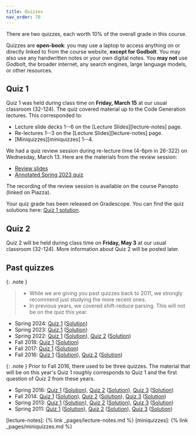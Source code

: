 ```yaml
---
title: Quizzes
nav_order: 70
---
```


There are two quizzes, each worth 10% of the overall grade in this course.

Quizzes are __open-book__: you may use a laptop to access anything on or directly linked to from the course website, __except for Godbolt__. You may also use any handwritten notes or your own digital notes. You __may not__ use Godbolt, the broader internet, any search engines, large language models, or other resources.

## Quiz 1

Quiz 1 was held during class time on __Friday, March 15__ at our usual classroom (32-124).
The quiz covered material up to the Code Generation lectures. This corresponded to:
- Lecture slide decks 1--6 on the [Lecture Slides][lecture-notes] page.
- Re-lectures 1--3 on the [Lecture Slides][lecture-notes] page.
- [Miniquizzes][miniquizzes] 1--4.

We had a quiz review session during re-lecture time (4-6pm in 26-322) on Wednesday, March 13.
Here are the materials from the review session:
- [Review slides](/assets/documents/quiz-reviews/q1-review.pdf)
- [Annotated Spring 2023 quiz](/assets/documents/quiz-reviews/q1-review-2023sp-exam1.pdf)

The recording of the review session is available on the course Panopto (linked on Piazza).

Your quiz grade has been released on Gradescope. You can find the quiz solutions here: [Quiz 1 solution](/assets/documents/quizzes/2024sp-exam1-key.pdf).

## Quiz 2

Quiz 2 will be held during class time on __Friday, May 3__ at our usual classroom (32-124). More information about Quiz 2 will be posted later.

## Past quizzes

{: .note }
> - While we are giving you past quizzes back to 2011, we strongly recommend just studying the more recent ones.
> - In previous years, we covered shift-reduce parsing. This will not be on the quiz this year.

- Spring 2024: [Quiz 1](/assets/documents/quizzes/2024sp-exam1.pdf) ([Solution](/assets/documents/quizzes/2024sp-exam1-key.pdf))
- Spring 2023: [Quiz 1](/assets/documents/quizzes/2023sp-exam1.pdf) ([Solution](/assets/documents/quizzes/2023sp-exam1-key.pdf))
- Spring 2022: [Quiz 1](/assets/documents/quizzes/2022sp-exam1.pdf) ([Solution](/assets/documents/quizzes/2022sp-exam1-key.pdf)), [Quiz 2](/assets/documents/quizzes/2022sp-exam2.pdf) ([Solution](/assets/documents/quizzes/2022sp-exam2-key.pdf))
- Fall 2018: [Quiz 1](/assets/documents/quizzes/2018fa-exam1.pdf) ([Solution](/assets/documents/quizzes/2018fa-exam1-key.pdf))
- Fall 2017: [Quiz 1](/assets/documents/quizzes/2017fa-exam1.pdf) ([Solution](/assets/documents/quizzes/2017fa-exam1-key.pdf))
- Fall 2016: [Quiz 1](/assets/documents/quizzes/2016fa-exam1.pdf) ([Solution](/assets/documents/quizzes/2016fa-exam1-key.pdf)), [Quiz 2](/assets/documents/quizzes/2016fa-exam2.pdf) ([Solution](/assets/documents/quizzes/2016fa-exam2-key.pdf))

{: .note }
Prior to Fall 2016, there used to be three quizzes. The material that will be on this year's Quiz 1 roughly corresponds to Quiz 1 and the first question of Quiz 2 from these years.

- Spring 2016: [Quiz 1](/assets/documents/quizzes/2016sp-exam1.pdf) ([Solution](/assets/documents/quizzes/2016sp-exam1-key.pdf)), [Quiz 2](/assets/documents/quizzes/2016sp-exam2.pdf) ([Solution](/assets/documents/quizzes/2016sp-exam2-key.pdf)), [Quiz 3](/assets/documents/quizzes/2016sp-exam3.pdf) ([Solution](/assets/documents/quizzes/2016sp-exam3-key.pdf))
- Fall 2014: [Quiz 1](/assets/documents/quizzes/2014-exam1.pdf) ([Solution](/assets/documents/quizzes/2014-exam1-key.pdf)), [Quiz 2](/assets/documents/quizzes/2014-exam2.pdf) ([Solution](/assets/documents/quizzes/2014-exam2-key.pdf)), [Quiz 3](/assets/documents/quizzes/2014-exam3.pdf) ([Solution](/assets/documents/quizzes/2014-exam3-key.pdf))
- Spring 2013: [Quiz 1](/assets/documents/quizzes/2013-exam1.pdf) ([Solution](/assets/documents/quizzes/2013-exam1-key.pdf)), [Quiz 2](/assets/documents/quizzes/2013-exam2.pdf) ([Solution](/assets/documents/quizzes/2013-exam2-key.pdf)), [Quiz 3](/assets/documents/quizzes/2013-exam3.pdf) ([Solution](/assets/documents/quizzes/2013-exam3-key.pdf))
- Spring 2011: [Quiz 1](/assets/documents/quizzes/2011-exam1.pdf) ([Solution](/assets/documents/quizzes/2011-exam1-key.pdf)), [Quiz 2](/assets/documents/quizzes/2011-exam2.pdf) ([Solution](/assets/documents/quizzes/2011-exam2-key.pdf)), [Quiz 3](/assets/documents/quizzes/2011-exam3.pdf) ([Solution](/assets/documents/quizzes/2011-exam3-key.pdf))



[lecture-notes]: {% link _pages/lecture-notes.md %}
[miniquizzes]: {% link _pages/miniquizzes.md %}